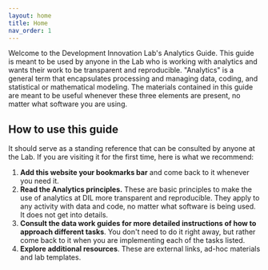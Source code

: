 ```yaml
---
layout: home
title: Home
nav_order: 1
---
```



Welcome to the Development Innovation Lab's Analytics Guide. This guide is meant to be used by anyone in the Lab who is working with analytics and wants their work to be transparent and reproducible. "Analytics" is a general term that encapsulates processing and managing data, coding, and statistical or mathematical modeling. The materials contained in this guide are meant to be useful whenever these three elements are present, no matter what software you are using.

## How to use this guide

It should serve as a standing reference that can be consulted by anyone at the Lab. If you are visiting it for the first time, here is what we recommend:

1. **Add this website your bookmarks bar** and come back to it whenever you need it.   
1. **Read the Analytics principles.** These are basic principles to make the use of analytics at DIL more transparent and reproducible. They apply to any activity with data and code, no matter what software is being used. It does not get into details.
1. **Consult the data work guides for more detailed instructions of how to approach different tasks**. You don't need to do it right away, but rather come back to it when you are implementing each of the tasks listed.
1. **Explore additional resources**. These are external links, ad-hoc materials and lab templates.

